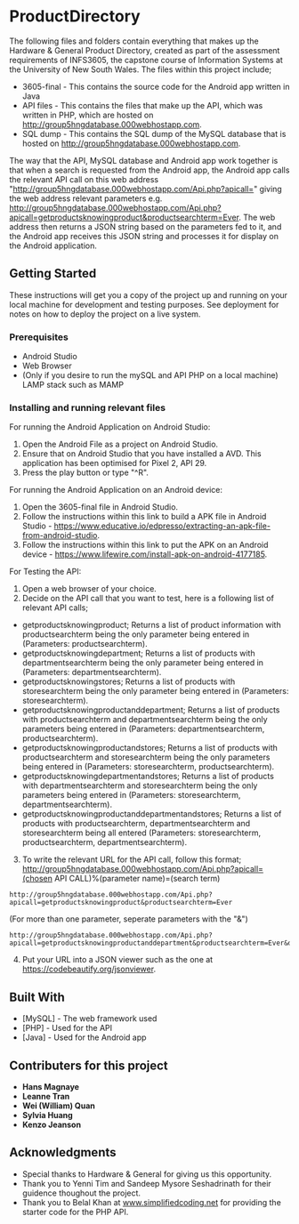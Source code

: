 # ProductDirectory

The following files and folders contain everything that makes up the Hardware & General Product Directory, created as part of the assessment requirements of INFS3605, the capstone course of Information Systems at the University of New South Wales. The files within this project include;

* 3605-final - This contains the source code for the Android app written in Java
* API files - This contains the files that make up the API, which was written in PHP, which are hosted on http://group5hngdatabase.000webhostapp.com.
* SQL dump - This contains the SQL dump of the MySQL database that is hosted on http://group5hngdatabase.000webhostapp.com.

The way that the API, MySQL database and Android app work together is that when a search is requested from the Android app, the Android app calls the relevant API call on this web address "http://group5hngdatabase.000webhostapp.com/Api.php?apicall=" giving the web address relevant parameters e.g. http://group5hngdatabase.000webhostapp.com/Api.php?apicall=getproductsknowingproduct&productsearchterm=Ever. The web address then returns a JSON string based on the parameters fed to it, and the Android app receives this JSON string and processes it for display on the Android application.

## Getting Started

These instructions will get you a copy of the project up and running on your local machine for development and testing purposes. See deployment for notes on how to deploy the project on a live system.

### Prerequisites

* Android Studio
* Web Browser
* (Only if you desire to run the mySQL and API PHP on a local machine) LAMP stack such as MAMP

### Installing and running relevant files

For running the Android Application on Android Studio:

1. Open the Android File as a project on Android Studio.
2. Ensure that on Android Studio that you have installed a AVD. This application has been optimised for Pixel 2, API 29.
3. Press the play button or type "^R".

For running the Android Application on an Android device:

1. Open the 3605-final file in Android Studio.
2. Follow the instructions within this link to build a APK file in Android Studio - https://www.educative.io/edpresso/extracting-an-apk-file-from-android-studio.
3. Follow the instructions within this link to put the APK on an Android device - https://www.lifewire.com/install-apk-on-android-4177185.


For Testing the API:

1. Open a web browser of your choice.
2. Decide on the API call that you want to test, here is a following list of relevant API calls;

- getproductsknowingproduct; Returns a list of product information with productsearchterm being the only parameter being entered in (Parameters: productsearchterm).
- getproductsknowingdepartment; Returns a list of products with departmentsearchterm being the only parameter being entered in (Parameters: departmentsearchterm).
- getproductsknowingstores; Returns a list of products with storesearchterm being the only parameter being entered in (Parameters: storesearchterm).
- getproductsknowingproductanddepartment; Returns a list of products with productsearchterm and departmentsearchterm being the only parameters being entered in (Parameters: departmentsearchterm, productsearchterm).
- getproductsknowingproductandstores; Returns a list of products with productsearchterm and storesearchterm being the only parameters being entered in (Parameters: storesearchterm, productsearchterm).
- getproductsknowingdepartmentandstores; Returns a list of products with departmentsearchterm and storesearchterm being the only parameters being entered in (Parameters: storesearchterm, departmentsearchterm).
- getproductsknowingproductanddepartmentandstores; Returns a list of products with productsearchterm, departmentsearchterm and storesearchterm being all entered (Parameters: storesearchterm, productsearchterm, departmentsearchterm).

3. To write the relevant URL for the API call, follow  this format; http://group5hngdatabase.000webhostapp.com/Api.php?apicall=(chosen API CALL)%(parameter name)=(search term)

```
http://group5hngdatabase.000webhostapp.com/Api.php?apicall=getproductsknowingproduct&productsearchterm=Ever
```

(For more than one parameter, seperate parameters with the "&")

```
http://group5hngdatabase.000webhostapp.com/Api.php?apicall=getproductsknowingproductanddepartment&productsearchterm=Ever&departmentsearchterm=Concretors
```


4. Put your URL into a JSON viewer such as the one at https://codebeautify.org/jsonviewer.


## Built With

* [MySQL] - The web framework used
* [PHP] - Used for the API
* [Java] - Used for the Android app

## Contributers for this project

* **Hans Magnaye** 
* **Leanne Tran** 
* **Wei (William) Quan** 
* **Sylvia Huang** 
* **Kenzo Jeanson** 


## Acknowledgments

* Special thanks to Hardware & General for giving us this opportunity.
* Thank you to Yenni Tim and Sandeep Mysore Seshadrinath for their guidence thoughout the project.
* Thank you to Belal Khan at www.simplifiedcoding.net for providing the starter code for the PHP API.
